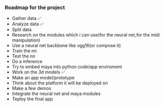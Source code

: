 ### Roadmap for the project


* Gather data ✅
* Analyze data ✅
* Split data
* Research on the modules which i can use(for the neural net,for the midi manipulation)
* Use a neural net backbone like vgg16(or compose it)
* Train the nn
* Test the nn
* Do a inference
* Try to embed maya into python code/app enviroment
* Work on the 3d models ✅
* Make an app model/prototype
* Think about the platform it will be deployed on
* Make a few demos
* Integrate the neural net and maya modules
* Teploy the final app
